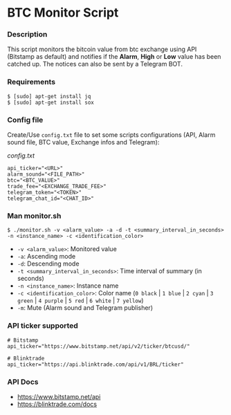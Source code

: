 # BTC Monitor Script

### Description

This script monitors the bitcoin value from btc exchange using API (Bitstamp as default) and notifies if the **Alarm**, **High** or **Low** value has been catched up.
The notices can also be sent by a Telegram BOT.

### Requirements

```shell
$ [sudo] apt-get install jq
$ [sudo] apt-get install sox
```

### Config file

Create/Use `config.txt` file to set some scripts configurations (API, Alarm sound file, BTC value, Exchange infos and Telegram):

*config.txt*
```
api_ticker="<URL>"
alarm_sound="<FILE_PATH>"
btc="<BTC_VALUE>"
trade_fee="<EXCHANGE_TRADE_FEE>"
telegram_token="<TOKEN>"
telegram_chat_id="<CHAT_ID>"
```

### Man monitor.sh

```shell
$ ./monitor.sh -v <alarm_value> -a -d -t <summary_interval_in_seconds> -n <instance_name> -c <identification_color>
```

- `-v <alarm_value>`: Monitored value
- `-a`: Ascending mode
- `-d`: Descending mode
- `-t <summary_interval_in_seconds>`: Time interval of summary (in seconds)
- `-n <instance_name>`: Instance name
- `-c <identification_color>`: Color name (`0 black` | `1 blue` | `2 cyan` | `3 green` | `4 purple` | `5 red` | `6 white` | `7 yellow`)
- `-m`: Mute (Alarm sound and Telegram publisher)

### API ticker supported

```
# Bitstamp
api_ticker="https://www.bitstamp.net/api/v2/ticker/btcusd/"

# Blinktrade
api_ticker="https://api.blinktrade.com/api/v1/BRL/ticker"

```

### API Docs

- https://www.bitstamp.net/api
- https://blinktrade.com/docs
